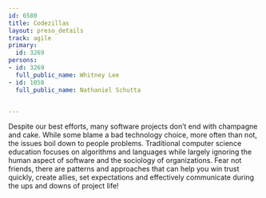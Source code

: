 ---
id: 6580
title: Codezillas
layout: preso_details
track: agile
primary:
  id: 3269
persons:
- id: 3269
  full_public_name: Whitney Lee
- id: 1058
  full_public_name: Nathaniel Schutta

---
Despite our best efforts, many software projects don’t end with champagne and cake. While some blame a bad technology choice, more often than not, the issues boil down to people problems. Traditional computer science education focuses on algorithms and languages while largely ignoring the human aspect of software and the sociology of organizations. Fear not friends, there are patterns and approaches that can help you win trust quickly, create allies, set expectations and effectively communicate during the ups and downs of project life!